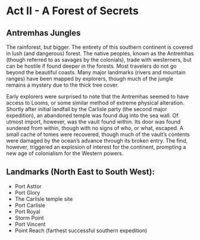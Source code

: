 # Act II - A Forest of Secrets

## Antremhas Jungles

The rainforest, but bigger. The entirety of this southern continent is covered in lush (and dangerous) forest. The native peoples, known as the Antremhas (though referred to as savages by the colonials), trade with westerners, but can be hostile if found deeper in the forests. Most travelers do not go beyond the beautiful coasts. Many major landmarks (rivers and mountain ranges) have been mapped by explorers, though much of the jungle remains a mystery due to the thick tree cover.

Early explorers were surprised to note that the Antremhas seemed to have access to Looms, or some similar method of extreme physical alteration. Shortly after initial landfall by the Carlisle party (the second major expedition), an abandoned temple was found dug into the sea wall. Of utmost import, however, was the vault found within. Its door was found sundered from within, though with no signs of who, or what, escaped. A small cache of tomes were recovered, though much of the vault’s contents were damaged by the ocean’s advance through its broken entry. The find, however, triggered an explosion of interest for the continent, prompting a new age of colonialism for the Western powers.

## Landmarks (North East to South West):

- Port Asttor
- Port Glory
- The Carlisle temple site
- Port Carlisle
- Port Royal
- Storm Point
- Port Vincent
- Point Reach (farthest successful southern expedition)